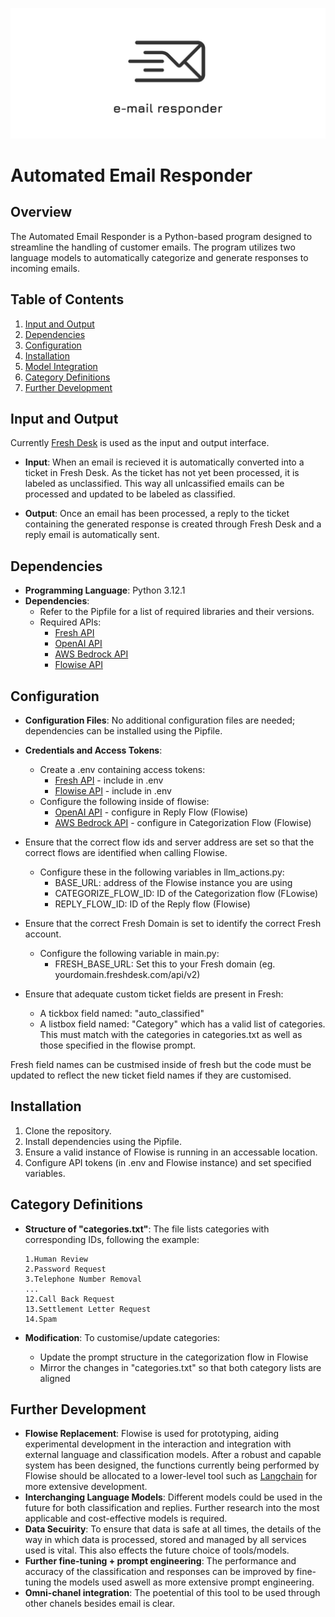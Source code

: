 ![Alt text](images/header.png)

# Automated Email Responder

## Overview

The Automated Email Responder is a Python-based program designed to streamline the handling of customer emails. The program utilizes two language models to automatically categorize and generate responses to incoming emails.

## Table of Contents

1. [Input and Output](#input-and-output)
2. [Dependencies](#dependencies)
3. [Configuration](#configuration)
4. [Installation](#installation)
5. [Model Integration](#model-integration)
6. [Category Definitions](#category-definitions)
7. [Further Development](#further-development)

## Input and Output

Currently [Fresh Desk](https://www.freshworks.com/freshdesk/lp/home-bex/?tactic_id=6330166&utm_source=google-adwords&utm_medium=FD-Search-Brand-Core-MEA-Bex&utm_campaign=FD-Search-Brand-Core-MEA-Bex&utm_term=freshdesk&device=c&matchtype=e&network=g&gclid=CjwKCAiAzc2tBhA6EiwArv-i6ZvTBL222E-Xjo2dP2NAuZBNPRMqAFijj8MaedUxWyn8KXsi2w_-sRoCL3cQAvD_BwE&audience=aud-95784370677%3Akwd-30002131023&ad_id=688610343062&gad_source=1) is used as the input and output interface.

- **Input**: When an email is recieved it is automatically converted into a ticket in Fresh Desk. As the ticket has not yet been processed, it is labeled as unclassified. This way all unlcassified emails can be processed and updated to be labeled as classified.

- **Output**: Once an email has been processed, a reply to the ticket containing the generated response is created through Fresh Desk and a reply email is automatically sent.

## Dependencies

- **Programming Language**: Python 3.12.1
- **Dependencies**:
  - Refer to the Pipfile for a list of required libraries and their versions.
  - Required APIs:
    - [Fresh API](https://developers.freshdesk.com/api/)
    - [OpenAI API](https://platform.openai.com/docs/api-reference)
    - [AWS Bedrock API](https://docs.aws.amazon.com/bedrock/latest/APIReference/welcome.html)
    - [Flowise API](https://docs.flowiseai.com/using-flowise/api)

## Configuration

- **Configuration Files**: No additional configuration files are needed; dependencies can be installed using the Pipfile.
- **Credentials and Access Tokens**:

  - Create a .env containing access tokens:
    - [Fresh API](https://developers.freshdesk.com/api/) - include in .env
    - [Flowise API](https://docs.flowiseai.com/using-flowise/api) - include in .env
  - Configure the following inside of flowise:
    - [OpenAI API](https://platform.openai.com/docs/api-reference) - configure in Reply Flow (Flowise)
    - [AWS Bedrock API](https://docs.aws.amazon.com/bedrock/latest/APIReference/welcome.html) - configure in Categorization Flow (Flowise)

- Ensure that the correct flow ids and server address are set so that the correct flows are identified when calling Flowise.

  - Configure these in the following variables in llm_actions.py:
    - BASE_URL: address of the Flowise instance you are using
    - CATEGORIZE_FLOW_ID: ID of the Categorization flow (FLowise)
    - REPLY_FLOW_ID: ID of the Reply flow (Flowise)

- Ensure that the correct Fresh Domain is set to identify the correct Fresh account.

  - Configure the following variable in main.py:
    - FRESH_BASE_URL: Set this to your Fresh domain (eg. yourdomain.freshdesk.com/api/v2)

- Ensure that adequate custom ticket fields are present in Fresh:
  - A tickbox field named: "auto_classified"
  - A listbox field named: "Category" which has a valid list of categories. This must match with the categories in categories.txt as well as those specified in the flowise prompt.

Fresh field names can be custmised inside of fresh but the code must be updated to reflect the new ticket field names if they are customised.

## Installation

1. Clone the repository.
2. Install dependencies using the Pipfile.
3. Ensure a valid instance of Flowise is running in an accessable location.
4. Configure API tokens (in .env and Flowise instance) and set specified variables.

## Category Definitions

- **Structure of "categories.txt"**: The file lists categories with corresponding IDs, following the example:

  ```
  1.Human Review
  2.Password Request
  3.Telephone Number Removal
  ...
  12.Call Back Request
  13.Settlement Letter Request
  14.Spam

  ```

- **Modification**: To customise/update categories:
  - Update the prompt structure in the categorization flow in Flowise
  - Mirror the changes in "categories.txt" so that both category lists are aligned

## Further Development

- **Flowise Replacement**: Flowise is used for prototyping, aiding experimental development in the interaction and integration with external language and classification models. After a robust and capable system has been designed, the functions currently being performed by Flowise should be allocated to a lower-level tool such as [Langchain](https://python.langchain.com/docs/get_started/introduction) for more extensive development.
- **Interchanging Language Models**: Different models could be used in the future for both classification and replies. Further research into the most applicable and cost-effective models is required.
- **Data Secuirity**: To ensure that data is safe at all times, the details of the way in which data is processed, stored and managed by all services used is vital. This also effects the future choice of tools/models.
- **Further fine-tuning + prompt engineering**: The performance and accuracy of the classification and responses can be improved by fine-tuning the models used aswell as more extensive prompt engineering.
- **Omni-chanel integration**: The poetential of this tool to be used through other chanels besides email is clear.
